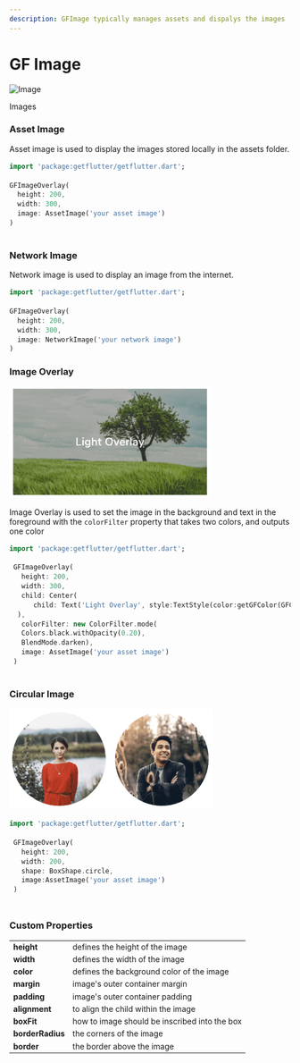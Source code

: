 ```yaml
---
description: GFImage typically manages assets and dispalys the images
---
```


# GF Image

![Image](https://ik.imagekit.io/ionicfirebaseapp/docs/tr:dpr-auto,tr:w-auto/Images-Square_2x_Zf91TY9B84.png)

Images

###  Asset Image

Asset image is used to display the images stored locally in the assets folder.

```dart
import 'package:getflutter/getflutter.dart';

GFImageOverlay(
  height: 200,
  width: 300,
  image: AssetImage('your asset image')
)
                               
```

### Network Image

Network image is used to display an image from the internet.

```dart
import 'package:getflutter/getflutter.dart';

GFImageOverlay(
  height: 200,
  width: 300,
  image: NetworkImage('your network image')
)
```

### Image Overlay

![Image Overlay](.gitbook/assets/image-overlay.png)

Image Overlay is used to set the image in the background and text in the foreground with the `colorFilter` property that takes two colors, and outputs one color

```dart
import 'package:getflutter/getflutter.dart';
 
 GFImageOverlay(
   height: 200,
   width: 300,
   child: Center(
      child: Text('Light Overlay', style:TextStyle(color:getGFColor(GFColor.white))
  ),
   colorFilter: new ColorFilter.mode(
   Colors.black.withOpacity(0.20),
   BlendMode.darken),
   image: AssetImage('your asset image')
 )
                               
```

### Circular Image

![Circular Image](.gitbook/assets/image-circular.png)

```dart
import 'package:getflutter/getflutter.dart';
 
 GFImageOverlay(
   height: 200,
   width: 200,
   shape: BoxShape.circle,
   image:AssetImage('your asset image')
 )
                               
```

## 

### Custom Properties

|  |  |
| :--- | :--- |
| **height** | defines the height of the image |
| **width** | defines the width of the image |
| **color** | defines the background color of the image |
| **margin** | image's outer container margin |
| **padding** | image's outer container padding |
| **alignment** | to align the child within the image |
| **boxFit** | how to image should be inscribed into the box |
| **borderRadius** | the corners of the image |
| **border** | the border above the image |

